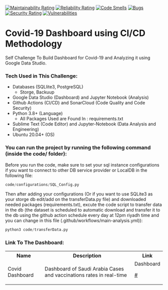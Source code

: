 [![Maintainability Rating](https://sonarcloud.io/api/project_badges/measure?project=pinocchioVirus_sideProject&metric=sqale_rating)](https://sonarcloud.io/dashboard?id=pinocchioVirus_sideProject)
[![Reliability Rating](https://sonarcloud.io/api/project_badges/measure?project=pinocchioVirus_sideProject&metric=reliability_rating)](https://sonarcloud.io/dashboard?id=pinocchioVirus_sideProject)
[![Code Smells](https://sonarcloud.io/api/project_badges/measure?project=pinocchioVirus_sideProject&metric=code_smells)](https://sonarcloud.io/dashboard?id=pinocchioVirus_sideProject)
[![Bugs](https://sonarcloud.io/api/project_badges/measure?project=pinocchioVirus_sideProject&metric=bugs)](https://sonarcloud.io/dashboard?id=pinocchioVirus_sideProject)
[![Security Rating](https://sonarcloud.io/api/project_badges/measure?project=pinocchioVirus_sideProject&metric=security_rating)](https://sonarcloud.io/dashboard?id=pinocchioVirus_sideProject)
[![Vulnerabilities](https://sonarcloud.io/api/project_badges/measure?project=pinocchioVirus_sideProject&metric=vulnerabilities)](https://sonarcloud.io/dashboard?id=pinocchioVirus_sideProject)


# Covid-19 Dashboard using CI/CD Methodology
Self Challenge To Build Dashboard for Covid-19 and Analyzing it using Google Data Studio.
### Tech Used in This Challenge:
- Databases (SQLlite3, PostgreSQL)
   - Storge, Backuup
- Google Data Studio (Dashboard) and Jupyter Notebook (Analysis)
- Github Actions (CI/CD) and SonarCloud (Code Quality and Code Security) 
- Python 3.8+ (Language)
   - All Packages Used are Found In : requirements.txt
- Sublime Text (Code Editor) and Jupyter-Notebook (Data Analysis and Engineering) 
- Ubuntu 20.04+ (OS)

### You can run the project by running the following command (inside the code/ folder):
Before you run the code, make sure to set your sql instance configurations if you want to connect to other DB service provider or LocalDB in the following file:
```python
code/configurations/SQL_Config.py
``` 
Then after adding your configurations (Or if you want to use SQLite3 as your storge db edit/add on the transferData.py file) and downloaded needed packages (requirements.txt), excute the code script to transfer data in the db (the dataset is scheduled to automatic download and transfer it to the db using the github action schedule every day at 12pm riyadh time and you can change in this file (.github/workflows/main-analysis.yml)):
```python
python3 code/transferData.py
```
### Link To The Dashboard:
<table class="tg">
  <tr>
    <th class="tg-yw4l"><b>Name</b></th>
    <th class="tg-yw4l"><b>Description</b></th>
    <th class="tg-yw4l"><b>Link</b></th>
  </tr>
  
  <tr>
    <td class="tg-yw4l">Covid Dashboard</td>
    <td class="tg-yw4l">Dashboard of Saudi Arabia Cases and vaccinations rates in real-time</td>
    <td class="tg-yw4l">Dashboard<a href="#">
      <p>#</p>
    </a></td>
  </tr>
</table>
